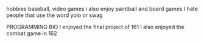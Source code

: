 hobbies baseball, video games
i also enjoy paintball and board games
I hate people that use the word yolo or swag









PROGRAMMING BIO
I enjoyed the final project of 161
I also enjoyed the combat game in 162
